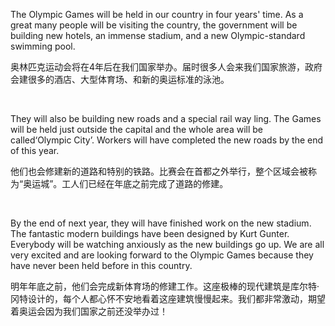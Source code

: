 The Olympic Games will be held in our country in four years' time. As a great many people will be visiting the country, the government will be building new hotels, an immense stadium, and a new Olympic-standard swimming pool.

奥林匹克运动会将在4年后在我们国家举办。届时很多人会来我们国家旅游，政府会建很多的酒店、大型体育场、和新的奥运标准的泳池。

    



They will also be building new roads and a special rail way ling. The Games will be held just outside the capital and the whole area will be called‘Olympic City’. Workers will have completed the new roads by the end of this year.

他们也会修建新的道路和特别的铁路。比赛会在首都之外举行，整个区域会被称为“奥运城”。工人们已经在年底之前完成了道路的修建。

    



By the end of next year, they will have finished work on the new stadium. The fantastic modern buildings have been designed by Kurt Gunter. Everybody will be watching anxiously as the new buildings go up. We are all very excited and are looking forward to the Olympic Games because they have never been held before in this country.

明年年底之前，他们会完成新体育场的修建工作。这座极棒的现代建筑是库尔特·冈特设计的，每个人都心怀不安地看着这座建筑慢慢起来。我们都非常激动，期望着奥运会因为我们国家之前还没举办过！
